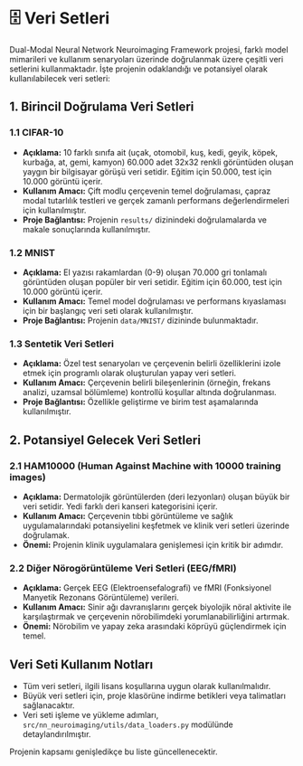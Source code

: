 # 🗄️ Veri Setleri

Dual-Modal Neural Network Neuroimaging Framework projesi, farklı model mimarileri ve kullanım senaryoları üzerinde doğrulanmak üzere çeşitli veri setlerini kullanmaktadır. İşte projenin odaklandığı ve potansiyel olarak kullanılabilecek veri setleri:

## 1. Birincil Doğrulama Veri Setleri

### 1.1 CIFAR-10
*   **Açıklama:** 10 farklı sınıfa ait (uçak, otomobil, kuş, kedi, geyik, köpek, kurbağa, at, gemi, kamyon) 60.000 adet 32x32 renkli görüntüden oluşan yaygın bir bilgisayar görüşü veri setidir. Eğitim için 50.000, test için 10.000 görüntü içerir.
*   **Kullanım Amacı:** Çift modlu çerçevenin temel doğrulaması, çapraz modal tutarlılık testleri ve gerçek zamanlı performans değerlendirmeleri için kullanılmıştır.
*   **Proje Bağlantısı:** Projenin `results/` dizinindeki doğrulamalarda ve makale sonuçlarında kullanılmıştır.

### 1.2 MNIST
*   **Açıklama:** El yazısı rakamlardan (0-9) oluşan 70.000 gri tonlamalı görüntüden oluşan popüler bir veri setidir. Eğitim için 60.000, test için 10.000 görüntü içerir.
*   **Kullanım Amacı:** Temel model doğrulaması ve performans kıyaslaması için bir başlangıç veri seti olarak kullanılmıştır.
*   **Proje Bağlantısı:** Projenin `data/MNIST/` dizininde bulunmaktadır.

### 1.3 Sentetik Veri Setleri
*   **Açıklama:** Özel test senaryoları ve çerçevenin belirli özelliklerini izole etmek için programlı olarak oluşturulan yapay veri setleri.
*   **Kullanım Amacı:** Çerçevenin belirli bileşenlerinin (örneğin, frekans analizi, uzamsal bölümleme) kontrollü koşullar altında doğrulanması.
*   **Proje Bağlantısı:** Özellikle geliştirme ve birim test aşamalarında kullanılmıştır.

## 2. Potansiyel Gelecek Veri Setleri

### 2.1 HAM10000 (Human Against Machine with 10000 training images)
*   **Açıklama:** Dermatolojik görüntülerden (deri lezyonları) oluşan büyük bir veri setidir. Yedi farklı deri kanseri kategorisini içerir.
*   **Kullanım Amacı:** Çerçevenin tıbbi görüntüleme ve sağlık uygulamalarındaki potansiyelini keşfetmek ve klinik veri setleri üzerinde doğrulamak.
*   **Önemi:** Projenin klinik uygulamalara genişlemesi için kritik bir adımdır.

### 2.2 Diğer Nörogörüntüleme Veri Setleri (EEG/fMRI)
*   **Açıklama:** Gerçek EEG (Elektroensefalografi) ve fMRI (Fonksiyonel Manyetik Rezonans Görüntüleme) verileri.
*   **Kullanım Amacı:** Sinir ağı davranışlarını gerçek biyolojik nöral aktivite ile karşılaştırmak ve çerçevenin nörobilimdeki yorumlanabilirliğini artırmak.
*   **Önemi:** Nörobilim ve yapay zeka arasındaki köprüyü güçlendirmek için temel.

## Veri Seti Kullanım Notları

*   Tüm veri setleri, ilgili lisans koşullarına uygun olarak kullanılmalıdır.
*   Büyük veri setleri için, proje klasörüne indirme betikleri veya talimatları sağlanacaktır.
*   Veri seti işleme ve yükleme adımları, `src/nn_neuroimaging/utils/data_loaders.py` modülünde detaylandırılmıştır.

Projenin kapsamı genişledikçe bu liste güncellenecektir.
